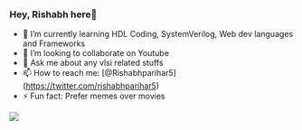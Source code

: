 ### Hey, Rishabh here👋

- 🌱 I’m currently learning HDL Coding, SystemVerilog, Web dev languages and Frameworks
- 👯 I’m looking to collaborate on Youtube
- 💬 Ask me about any vlsi related stuffs
- 📫 How to reach me: [@Rishabhparihar5] (https://twitter.com/rishabhparihar5)
- ⚡ Fun fact: Prefer memes over movies
 <img src = "https://github-readme-stats.vercel.app/api?username=rishabhparihar99&&show_icons=true&title_color=ffffff&icon_color=bb2acf&text_color=daf7dc&bg_color=113456">
